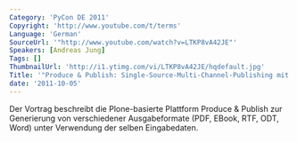 ```yaml
---
Category: 'PyCon DE 2011'
Copyright: 'http://www.youtube.com/t/terms'
Language: 'German'
SourceUrl: '"http://www.youtube.com/watch?v=LTKP8vA42JE"'
Speakers: [Andreas Jung]
Tags: []
ThumbnailUrl: 'http://i1.ytimg.com/vi/LTKP8vA42JE/hqdefault.jpg'
Title: '"Produce & Publish: Single-Source-Multi-Channel-Publishing mit Plone"'
date: '2011-10-05'
---
```

Der Vortrag beschreibt die Plone-basierte Plattform Produce & Publish zur Generierung von verschiedener Ausgabeformate (PDF, EBook, RTF, ODT, Word) unter Verwendung der selben Eingabedaten.